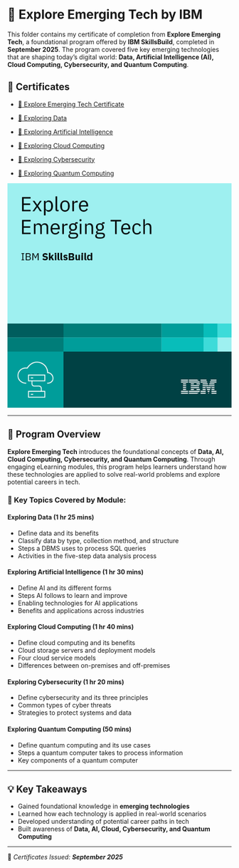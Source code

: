 # 🚀 Explore Emerging Tech by IBM

This folder contains my certificate of completion from **Explore Emerging Tech**, a foundational program offered by **IBM SkillsBuild**, completed in **September 2025**. The program covered five key emerging technologies that are shaping today’s digital world: **Data, Artificial Intelligence (AI), Cloud Computing, Cybersecurity, and Quantum Computing**.

## 📜 Certificates

- [📄 Explore Emerging Tech Certificate](https://github.com/Hurairiam/certifications/blob/main/Explore%20Emerging%20Tech%20by%20IBM/Explore%20Emerging%20Tech%20Certificate.pdf)  


- [📄 Exploring Data](https://github.com/Hurairiam/certifications/blob/main/Explore%20Emerging%20Tech%20by%20IBM/Exploring%20Data%20Certificate.pdf)  
- [📄 Exploring Artificial Intelligence](https://github.com/Hurairiam/certifications/blob/main/Explore%20Emerging%20Tech%20by%20IBM/Exploring%20AI%20Certificate.pdf)  
- [📄 Exploring Cloud Computing](https://github.com/Hurairiam/certifications/blob/main/Explore%20Emerging%20Tech%20by%20IBM/Exploring%20Cloud%20Computing%20Certificate.pdf)  
- [📄 Exploring Cybersecurity](https://github.com/Hurairiam/certifications/blob/main/Explore%20Emerging%20Tech%20by%20IBM/Exploring%20Cybersecurity%20Certificate.pdf)  
- [📄 Exploring Quantum Computing](https://github.com/Hurairiam/certifications/blob/main/Explore%20Emerging%20Tech%20by%20IBM/Exploring%20Quantum%20Computing%20Certificate.pdf)  

![Badge](https://github.com/Hurairiam/certifications/blob/main/Explore%20Emerging%20Tech%20by%20IBM/Explore%20Emerging%20Tech%20Badge.png)

---

## 🧠 Program Overview

**Explore Emerging Tech** introduces the foundational concepts of **Data, AI, Cloud Computing, Cybersecurity, and Quantum Computing**. Through engaging eLearning modules, this program helps learners understand how these technologies are applied to solve real-world problems and explore potential careers in tech.

### 📘 Key Topics Covered by Module:

#### Exploring Data (1 hr 25 mins)
- Define data and its benefits  
- Classify data by type, collection method, and structure  
- Steps a DBMS uses to process SQL queries  
- Activities in the five-step data analysis process  

#### Exploring Artificial Intelligence (1 hr 30 mins)
- Define AI and its different forms  
- Steps AI follows to learn and improve  
- Enabling technologies for AI applications  
- Benefits and applications across industries  

#### Exploring Cloud Computing (1 hr 40 mins)
- Define cloud computing and its benefits  
- Cloud storage servers and deployment models  
- Four cloud service models  
- Differences between on-premises and off-premises  

#### Exploring Cybersecurity (1 hr 20 mins)
- Define cybersecurity and its three principles  
- Common types of cyber threats  
- Strategies to protect systems and data  

#### Exploring Quantum Computing (50 mins)
- Define quantum computing and its use cases  
- Steps a quantum computer takes to process information  
- Key components of a quantum computer  

---

## 💡 Key Takeaways
- Gained foundational knowledge in **emerging technologies**  
- Learned how each technology is applied in real-world scenarios  
- Developed understanding of potential career paths in tech  
- Built awareness of **Data, AI, Cloud, Cybersecurity, and Quantum Computing**  

---

📌 _Certificates Issued: **September 2025**_  

